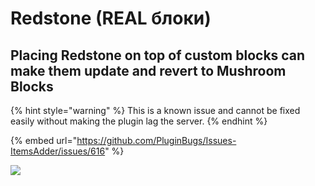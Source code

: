 # Redstone (REAL блоки)

## Placing Redstone on top of custom blocks can make them update and revert to Mushroom Blocks

{% hint style="warning" %}
This is a known issue and cannot be fixed easily without making the plugin lag the server.
{% endhint %}

{% embed url="https://github.com/PluginBugs/Issues-ItemsAdder/issues/616" %}

![](<../../../.gitbook/assets/immagine (36).png>)
